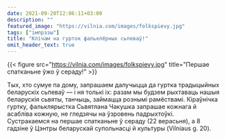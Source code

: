 ```yaml
---
date: 2021-09-20T12:06:11+03:00
description: ""
featured_image: "https://vilnia.com/images/folkspievy.jpg"
tags: ["імпрэзы"]
title: "Клічам на гурток фальклёрных сьпеваў!"
omit_header_text: true
---
```

{{< figure src="https://vilnia.com/images/folkspievy.jpg" title="Першае спатканьне ўжо ў сераду!" >}}

Тых, хто сумуе па дому, запрашаем далучыцца да гуртка традыцыйных беларускіх сьпеваў — і ня толькі іх: разам мы будзем рыхтаваць нашыя беларускія сьвяты, танчыць, займацца рознымі рамёствамі. Кіраўнічка гуртку, фальклярыстка Сьвятлана Чакушка запрашае кожнага й асабліва кожную, не гледзячы на ўзровень падрыхтоўкі.  
Сустракаемся на першае спатканьне ў сераду (22 верасьня), а 8 гадзіне ў Цэнтры беларускай супольнасці й культуры (Vilniaus g. 20).
